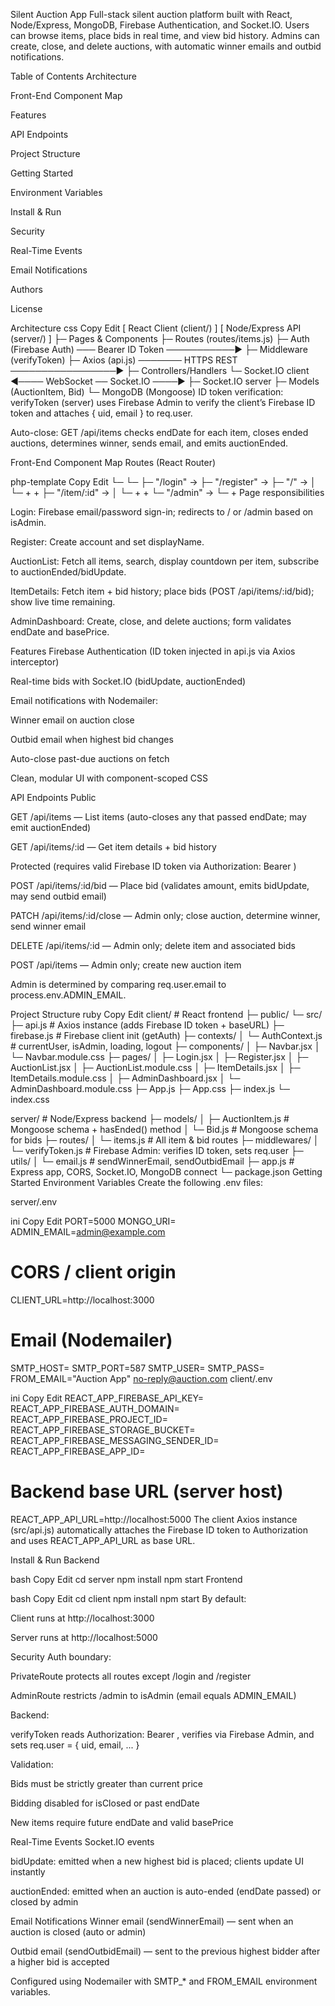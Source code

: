 Silent Auction App
Full-stack silent auction platform built with React, Node/Express, MongoDB, Firebase Authentication, and Socket.IO. Users can browse items, place bids in real time, and view bid history. Admins can create, close, and delete auctions, with automatic winner emails and outbid notifications.

Table of Contents
Architecture

Front-End Component Map

Features

API Endpoints

Project Structure

Getting Started

Environment Variables

Install & Run

Security

Real-Time Events

Email Notifications

Authors

License

Architecture
css
Copy
Edit
[ React Client (client/) ]                               [ Node/Express API (server/) ]
 ├─ Pages & Components                                     ├─ Routes (routes/items.js)
 ├─ Auth (Firebase Auth) ─── Bearer ID Token ───────────▶  ├─ Middleware (verifyToken)
 ├─ Axios (api.js) ─────── HTTPS REST ─────────────────▶   ├─ Controllers/Handlers
 └─ Socket.IO client ◀──── WebSocket ── Socket.IO ────▶     ├─ Socket.IO server
                                                           ├─ Models (AuctionItem, Bid)
                                                           └─ MongoDB (Mongoose)
ID token verification: verifyToken (server) uses Firebase Admin to verify the client’s Firebase ID token and attaches { uid, email } to req.user.

Auto-close: GET /api/items checks endDate for each item, closes ended auctions, determines winner, sends email, and emits auctionEnded.

Front-End Component Map
Routes (React Router)

php-template
Copy
Edit
<App>
 └─ <AuthProvider>
     └─ <Router>
         ├─ "/login"        → <Login />
         ├─ "/register"     → <Register />
         ├─ "/"             → <PrivateRoute>
         │                     └─ <Navbar /> + <AuctionList /> + <TimeLeft />
         ├─ "/item/:id"     → <PrivateRoute>
         │                     └─ <Navbar /> + <ItemDetails /> + <TimeLeft />
         └─ "/admin"        → <AdminRoute>
                               └─ <Navbar /> + <AdminDashboard />
Page responsibilities

Login: Firebase email/password sign-in; redirects to / or /admin based on isAdmin.

Register: Create account and set displayName.

AuctionList: Fetch all items, search, display countdown per item, subscribe to auctionEnded/bidUpdate.

ItemDetails: Fetch item + bid history; place bids (POST /api/items/:id/bid); show live time remaining.

AdminDashboard: Create, close, and delete auctions; form validates endDate and basePrice.

Features
Firebase Authentication (ID token injected in api.js via Axios interceptor)

Real-time bids with Socket.IO (bidUpdate, auctionEnded)

Email notifications with Nodemailer:

Winner email on auction close

Outbid email when highest bid changes

Auto-close past-due auctions on fetch

Clean, modular UI with component-scoped CSS

API Endpoints
Public

GET /api/items — List items (auto-closes any that passed endDate; may emit auctionEnded)

GET /api/items/:id — Get item details + bid history

Protected (requires valid Firebase ID token via Authorization: Bearer <token>)

POST /api/items/:id/bid — Place bid (validates amount, emits bidUpdate, may send outbid email)

PATCH /api/items/:id/close — Admin only; close auction, determine winner, send winner email

DELETE /api/items/:id — Admin only; delete item and associated bids

POST /api/items — Admin only; create new auction item

Admin is determined by comparing req.user.email to process.env.ADMIN_EMAIL.

Project Structure
ruby
Copy
Edit
client/                       # React frontend
  ├─ public/
  └─ src/
      ├─ api.js               # Axios instance (adds Firebase ID token + baseURL)
      ├─ firebase.js          # Firebase client init (getAuth)
      ├─ contexts/
      │   └─ AuthContext.js   # currentUser, isAdmin, loading, logout
      ├─ components/
      │   ├─ Navbar.jsx
      │   └─ Navbar.module.css
      ├─ pages/
      │   ├─ Login.jsx
      │   ├─ Register.jsx
      │   ├─ AuctionList.jsx
      │   ├─ AuctionList.module.css
      │   ├─ ItemDetails.jsx
      │   ├─ ItemDetails.module.css
      │   ├─ AdminDashboard.jsx
      │   └─ AdminDashboard.module.css
      ├─ App.js
      ├─ App.css
      ├─ index.js
      └─ index.css

server/                       # Node/Express backend
  ├─ models/
  │   ├─ AuctionItem.js       # Mongoose schema + hasEnded() method
  │   └─ Bid.js               # Mongoose schema for bids
  ├─ routes/
  │   └─ items.js             # All item & bid routes
  ├─ middlewares/
  │   └─ verifyToken.js       # Firebase Admin: verifies ID token, sets req.user
  ├─ utils/
  │   └─ email.js             # sendWinnerEmail, sendOutbidEmail
  ├─ app.js                   # Express app, CORS, Socket.IO, MongoDB connect
  └─ package.json
Getting Started
Environment Variables
Create the following .env files:

server/.env

ini
Copy
Edit
PORT=5000
MONGO_URI=<your-mongodb-uri>
ADMIN_EMAIL=<admin@example.com>

# CORS / client origin
CLIENT_URL=http://localhost:3000

# Email (Nodemailer)
SMTP_HOST=<smtp-host>
SMTP_PORT=587
SMTP_USER=<smtp-username>
SMTP_PASS=<smtp-password>
FROM_EMAIL="Auction App" <no-reply@auction.com>
client/.env

ini
Copy
Edit
REACT_APP_FIREBASE_API_KEY=<firebase-key>
REACT_APP_FIREBASE_AUTH_DOMAIN=<firebase-auth-domain>
REACT_APP_FIREBASE_PROJECT_ID=<firebase-project-id>
REACT_APP_FIREBASE_STORAGE_BUCKET=<firebase-storage-bucket>
REACT_APP_FIREBASE_MESSAGING_SENDER_ID=<firebase-messaging-sender-id>
REACT_APP_FIREBASE_APP_ID=<firebase-app-id>

# Backend base URL (server host)
REACT_APP_API_URL=http://localhost:5000
The client Axios instance (src/api.js) automatically attaches the Firebase ID token to Authorization and uses REACT_APP_API_URL as base URL.

Install & Run
Backend

bash
Copy
Edit
cd server
npm install
npm start
Frontend

bash
Copy
Edit
cd client
npm install
npm start
By default:

Client runs at http://localhost:3000

Server runs at http://localhost:5000

Security
Auth boundary:

PrivateRoute protects all routes except /login and /register

AdminRoute restricts /admin to isAdmin (email equals ADMIN_EMAIL)

Backend:

verifyToken reads Authorization: Bearer <Firebase ID token>, verifies via Firebase Admin, and sets req.user = { uid, email, ... }

Validation:

Bids must be strictly greater than current price

Bidding disabled for isClosed or past endDate

New items require future endDate and valid basePrice

Real-Time Events
Socket.IO events

bidUpdate: emitted when a new highest bid is placed; clients update UI instantly

auctionEnded: emitted when an auction is auto-ended (endDate passed) or closed by admin

Email Notifications
Winner email (sendWinnerEmail) — sent when an auction is closed (auto or admin)

Outbid email (sendOutbidEmail) — sent to the previous highest bidder after a higher bid is accepted

Configured using Nodemailer with SMTP_* and FROM_EMAIL environment variables.

